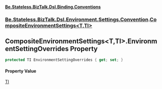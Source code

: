 #### [Be.Stateless.BizTalk.Dsl.Binding.Conventions](README.md 'README')
### [Be.Stateless.BizTalk.Dsl.Environment.Settings.Convention](Be.Stateless.BizTalk.Dsl.Environment.Settings.Convention.md 'Be.Stateless.BizTalk.Dsl.Environment.Settings.Convention').[CompositeEnvironmentSettings&lt;T,TI&gt;](CompositeEnvironmentSettings_T,TI_.md 'Be.Stateless.BizTalk.Dsl.Environment.Settings.Convention.CompositeEnvironmentSettings<T,TI>')

## CompositeEnvironmentSettings<T,TI>.EnvironmentSettingOverrides Property

```csharp
protected TI EnvironmentSettingOverrides { get; set; }
```

#### Property Value
[TI](CompositeEnvironmentSettings_T,TI_.md#Be.Stateless.BizTalk.Dsl.Environment.Settings.Convention.CompositeEnvironmentSettings_T,TI_.TI 'Be.Stateless.BizTalk.Dsl.Environment.Settings.Convention.CompositeEnvironmentSettings<T,TI>.TI')